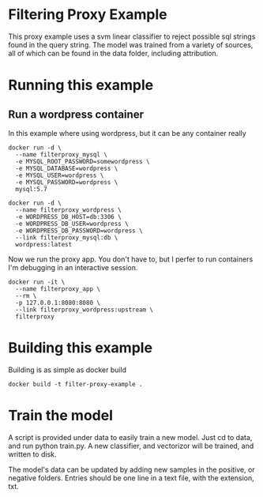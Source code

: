 # Filtering Proxy Example
This proxy example uses a svm linear classifier to reject possible sql strings found in the query string. The model was trained from a variety of sources, all of which can be found in the data folder, including attribution.

# Running this example

## Run a wordpress container
In this example where using wordpress, but it can be any container really
```
docker run -d \
  --name filterproxy_mysql \
  -e MYSQL_ROOT_PASSWORD=somewordpress \
  -e MYSQL_DATABASE=wordpress \
  -e MYSQL_USER=wordpress \
  -e MYSQL_PASSWORD=wordpress \
  mysql:5.7

docker run -d \
  --name filterproxy_wordpress \
  -e WORDPRESS_DB_HOST=db:3306 \
  -e WORDPRESS_DB_USER=wordpress \
  -e WORDPRESS_DB_PASSWORD=wordpress \
  --link filterproxy_mysql:db \
  wordpress:latest
```

Now we run the proxy app. You don't have to, but I perfer to run containers I'm debugging in an interactive session.

```
docker run -it \
  --name filterproxy_app \
  --rm \
  -p 127.0.0.1:8080:8080 \
  --link filterproxy_wordpress:upstream \
  filterproxy
```

# Building this example
Building is as simple as docker build

```
docker build -t filter-proxy-example .
```

# Train the model
A script is provided under data to easily train a new model. Just cd to data, and run python train.py. A new classifier, and vectorizor will be trained, and written to disk.

The model's data can be updated by adding new samples in the positive, or negative folders. Entries should be one line in a text file, with the extension, txt.
